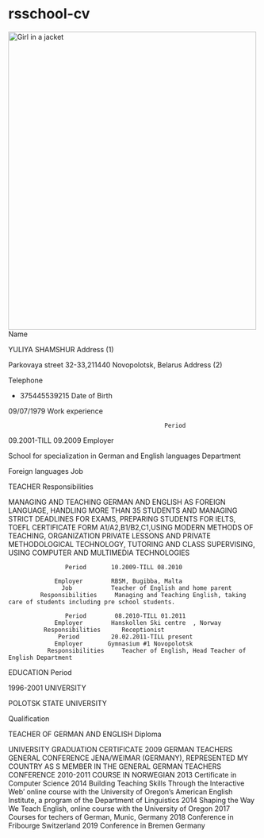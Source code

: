 # rsschool-cv
<img src="img_girl.jpg" alt="Girl in a jacket" style="width:500px;height:600px;">
Name

YULIYA SHAMSHUR
Address (1)

Parkovaya street 32-33,211440 Novopolotsk, Belarus
Address (2)


Telephone

+ 375445539215
Date of Birth

09/07/1979
Work experience





                                                Period

09.2001-TILL 09.2009
Employer

School for specialization in German and English languages
Department

Foreign languages
Job

TEACHER
Responsibilities

MANAGING AND TEACHING GERMAN AND ENGLISH AS FOREIGN LANGUAGE, HANDLING MORE THAN 35 STUDENTS AND MANAGING STRICT DEADLINES FOR EXAMS, PREPARING STUDENTS FOR IELTS, TOEFL CERTIFICATE FORM A1/A2,B1/B2,C1,USING MODERN METHODS OF TEACHING, ORGANIZATION PRIVATE LESSONS AND PRIVATE METHODOLOGICAL TECHNOLOGY, TUTORING AND CLASS SUPERVISING, USING COMPUTER AND MULTIMEDIA TECHNOLOGIES

                    Period       10.2009-TILL 08.2010

                 Employer        RBSM, Bugibba, Malta
                   Job           Teacher of English and home parent
             Responsibilities     Managing and Teaching English, taking care of students including pre school students.

                    Period        08.2010-TILL 01.2011
                 Employer        Hanskollen Ski centre	, Norway
              Responsibilities      Receptionist
                  Period         20.02.2011-TILL present
                 Employer       Gymnasium #1 Novopolotsk
               Responsibilities     Teacher of English, Head Teacher of English Department
EDUCATION
Period

1996-2001
UNIVERSITY

POLOTSK STATE UNIVERSITY



Qualification

TEACHER OF GERMAN AND ENGLISH
Diploma

UNIVERSITY GRADUATION CERTIFICATE
2009 GERMAN TEACHERS GENERAL CONFERENCE JENA/WEIMAR (GERMANY),
REPRESENTED MY COUNTRY AS S MEMBER IN THE GENERAL GERMAN TEACHERS CONFERENCE
2010-2011 COURSE IN NORWEGIAN
2013 Certificate in Computer Science 
2014 Building Teaching Skills Through the Interactive Web’ online course with the University of Oregon’s American English Institute, a program of the Department of Linguistics
2014 Shaping the Way We Teach English, online course with the University of Oregon
2017 Courses for techers of German, Munic, Germany
2018 Conference in Fribourge Switzerland
2019 Conference in Bremen Germany
